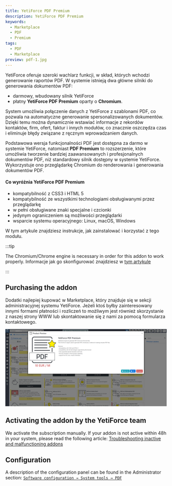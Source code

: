 ```yaml
---
title: YetiForce PDF Premium
description: YetiForce PDF Premium
keywords:
  - Marketplace
  - PDF
  - Premium
tags:
  - PDF
  - Marketplace
preview: pdf-1.jpg
---
```


YetiForce oferuje szeroki wachlarz funkcji, w skład, których wchodzi generowanie raportów PDF. W systemie istnieją dwa główne silniki do generowania dokumentów PDF:

- darmowy, wbudowany silnik YetiForce
- płatny **YetiForce PDF Premium** oparty o **Chromium**.

System umożliwia połączenie danych z YetiForce z szablonami PDF, co pozwala na automatyczne generowanie spersonalizowanych dokumentów. Dzięki temu można dynamicznie wstawiać informacje z rekordów kontaktów, firm, ofert, faktur i innych modułów, co znacznie oszczędza czas i eliminuje błędy związane z ręcznym wprowadzaniem danych.

Podstawowa wersja funkcjonalności PDF jest dostępna za darmo w systemie YetiForce, natomiast **PDF Premium** to rozszerzenie, które umożliwia tworzenie bardziej zaawansowanych i profesjonalnych dokumentów PDF, niż standardowy silnik dostępny w systemie YetiForce. Wykorzystuje ono przeglądarkę Chromium do renderowania i generowania dokumentów PDF.

#### Co wyróżnia YetiForce PDF Premium

- kompatybilność z CSS3 i HTML 5
- kompatybilność ze wszystkimi technologiami obsługiwanymi przez przeglądarkę
- w pełni obsługiwane znaki specjalne i czcionki
- jedynym ograniczeniem są możliwości przeglądarki
- wsparcie systemu operacyjnego: Linux, macOS, Windows

W tym artykule znajdziesz instrukcje, jak zainstalować i korzystać z tego modułu.

:::tip

The Chromium/Chrome engine is necessary in order for this addon to work properly. Informacje jak go skonfigurować znajdziesz w [tym artykule](/administrator-guides/system-tools/pdf)

:::

## Purchasing the addon

Dodatki najlepiej kupować w Marketplace, który znajduje się w sekcji administracyjnej systemu YetiForce. Jeżeli ktoś byłby zainteresowany innymi formami płatności i rozliczeń to możliwym jest również skorzystanie z naszej strony WWW lub skontaktowanie się z nami za pomocą formularza kontaktowego.

![pdf-1.jpg](pdf-1.jpg)

## Activating the addon by the YetiForce team

We activate the subscription manually. If your addon is not active within 48h in your system, please read the following article: [Troubleshooting inactive and malfunctioning addons](/administrator-guides/marketplace/troubleshooting)

## Configuration

A description of the configuration panel can be found in the Administrator section: [`Software configuration → System tools → PDF`](/administrator-guides/system-tools/pdf/#chromiumchrome)
